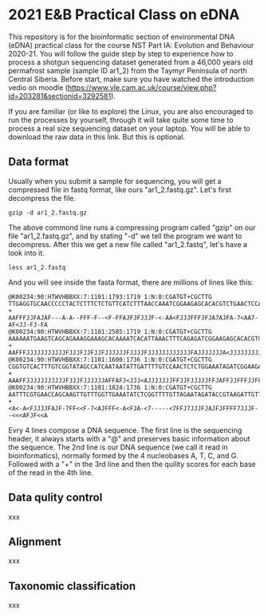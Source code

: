 # 2021 E&B Practical Class on eDNA

This repository is for the bioinformatic section of environmental DNA (eDNA) practical class for the course NST Part IA: Evolution and Behaviour 2020-21. You will follow the guide step by step to experience how to process a shotgun sequencing dataset generated from a 46,000 years old permafrost sample (sample ID ar1_2) from the Taymyr Peninsula of north Central Siberia. Before start, make sure you have watched the introduction vedio on moodle (https://www.vle.cam.ac.uk/course/view.php?id=203281&sectionid=3292581).

If you are familiar (or like to explore) the Linux, you are also encouraged to run the processes by yourself, through it will take quite some time to process a real size sequencing dataset on your laptop. You will be able to download the raw data in this link. But this is optional. 


## Data format

Usually when you submit a sample for sequencing, you will get a compressed file in fastq format, like ours "ar1_2.fastq.gz". Let's first decompress the file.

```
gzip -d ar1_2.fastq.gz
```

The above commond line runs a compressing program called "gzip" on our file "ar1_2.fastq.gz", and by stating "-d" we tell the program we want to decompress. After this we get a new file called "ar1_2.fastq", let's have a look into it.

```
less ar1_2.fastq
```

And you will see inside the fasta format, there are millions of lines like this:

```
@K00234:90:HTWVHBBXX:7:1101:1793:1719 1:N:0:CGATGT+CGCTTG
TTGAGGTGCAACCCCCTACTCTTTCTCTGTTCATCTTTAACCAAATCGGAAGAGCACACGTCTGAACTCCAGTCACCGATG
+
AAFFFJJFAJAF---A-A--FFF-F--<F-FFAJFJFJJJF-<-AA<FJJJFFFJFJA7AJFA-7<AA7-AF<JJ-FJ-FA
@K00234:90:HTWVHBBXX:7:1101:2585:1719 1:N:0:CGATGT+CGCTTG
AAAAAATGAAGTCAGCAGAAAGGAAAGCACAAAATCACATTAAACTTTCAGAGATCGGAAGAGCACACGTCTGAACTCCAG
+
AAFFFJJJJJJJJJJJFJJJFJJFJJFJJJJJJFJJJJFJJJJJJJJJJJJFAJJJJJJJA<JJJJJJJJJJJJJFFJJJJ
@K00234:90:HTWVHBBXX:7:1101:1600:1736 1:N:0:CGATGT+CGCTTG
CGGTGTCACTTTGTCGGTATAGCCATCAATAATATTGATTTTGTCCAACTCTCTGGAAATAGATCGGAAGAGCACACGTCT
+
AAAFFJJJJJJJJJJJFJJJFJJJJJJAFFAFJ<JJJ<AJJJJJJJFFJJFJJJJJFFJAFFJJFFFJJFFF7JJJJJJJJ
@K00234:90:HTWVHBBXX:7:1101:1824:1736 1:N:0:CGATGT+CGCTTG
AATTTCGTGAACCAGCAAGTTGTTTGGTTGAAATATCTCGGTTTTGTTAGAATAGATACCGTAAGATTGTTCTAATCTATT
+
<A<-A<FJJJJFAJF-7FF<<F-7<AJFFF<-A<FJA-<7-----<7FFJ7JJJFJAJFJFFFF7JJJF--<<<AFJF<<A
```
Evry 4 lines compose a DNA sequence. The first line is the sequencing header, it always starts with a "@" and preserves basic information about the sequence. The 2nd line is our DNA sequence (we call it read in bioinformatics), normally formed by the 4 nucleobases A, T, C, and G. Followed with a "+" in the 3rd line and then the quility scores for each base of the read in the 4th line.


## Data qulity control

xxx

## Alignment

xxx

## Taxonomic classification

xxx












